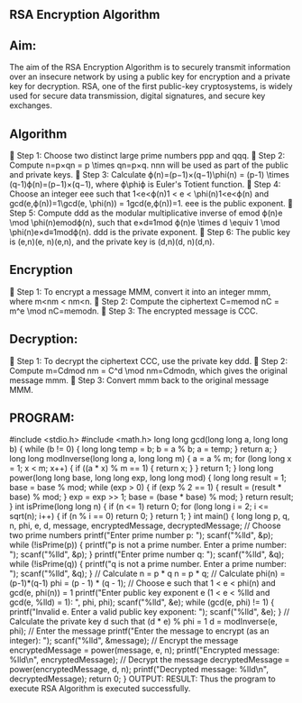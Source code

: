 ## RSA Encryption Algorithm

## Aim:

The aim of the RSA Encryption Algorithm is to securely transmit information over an insecure network by using a public key for encryption and a private key for decryption. RSA, one of the first public-key cryptosystems, is widely used for secure data transmission, digital signatures, and secure key exchanges.

## Algorithm

 Step 1: Choose two distinct large prime numbers ppp and qqq.
 Step 2: Compute n=p×qn = p \times qn=p×q. nnn will be used as part of the public and private keys.
 Step 3: Calculate ϕ(n)=(p−1)×(q−1)\phi(n) = (p-1) \times (q-1)ϕ(n)=(p−1)×(q−1), where ϕ\phiϕ is Euler's Totient function.
 Step 4: Choose an integer eee such that 1<e<ϕ(n)1 < e < \phi(n)1<e<ϕ(n) and gcd⁡(e,ϕ(n))=1\gcd(e, \phi(n)) = 1gcd(e,ϕ(n))=1. eee is the public exponent.
 Step 5: Compute ddd as the modular multiplicative inverse of emod ϕ(n)e \mod \phi(n)emodϕ(n), such that e×d≡1mod ϕ(n)e \times d \equiv 1 \mod \phi(n)e×d≡1modϕ(n). ddd is the private exponent.
 Step 6: The public key is (e,n)(e, n)(e,n), and the private key is (d,n)(d, n)(d,n).

## Encryption

 Step 1: To encrypt a message MMM, convert it into an integer mmm, where m<nm < nm<n.
 Step 2: Compute the ciphertext C=memod nC = m^e \mod nC=memodn.
 Step 3: The encrypted message is CCC.

## Decryption:

 Step 1: To decrypt the ciphertext CCC, use the private key ddd.
 Step 2: Compute m=Cdmod nm = C^d \mod nm=Cdmodn, which gives the original message mmm.
 Step 3: Convert mmm back to the original message MMM.

## PROGRAM:

#include <stdio.h>
#include <math.h>
long long gcd(long long a, long long b) {
while (b != 0) {
long long temp = b;
b = a % b;
a = temp;
}
return a;
}
long long modInverse(long long a, long long m) {
a = a % m;
for (long long x = 1; x < m; x++) {
if ((a * x) % m == 1) {
return x;
}
}
return 1;
}
long long power(long long base, long long exp, long long mod) {
long long result = 1;
base = base % mod;
while (exp > 0) {
if (exp % 2 == 1) {
result = (result * base) % mod;
}
exp = exp >> 1;
base = (base * base) % mod;
}
return result;
}
int isPrime(long long n) {
if (n <= 1) return 0;
for (long long i = 2; i <= sqrt(n); i++) {
if (n % i == 0) return 0;
}
return 1;
}
int main() {
long long p, q, n, phi, e, d, message, encryptedMessage, decryptedMessage;
// Choose two prime numbers
printf("Enter prime number p: ");
scanf("%lld", &p);
while (!isPrime(p)) {
printf("p is not a prime number. Enter a prime number: ");
scanf("%lld", &p);
}
printf("Enter prime number q: ");
scanf("%lld", &q);
while (!isPrime(q)) {
printf("q is not a prime number. Enter a prime number: ");
scanf("%lld", &q);
}
// Calculate n = p * q
n = p * q;
// Calculate phi(n) = (p-1)*(q-1)
phi = (p - 1) * (q - 1);
// Choose e such that 1 < e < phi(n) and gcd(e, phi(n)) = 1
printf("Enter public key exponent e (1 < e < %lld and gcd(e, %lld) = 1): ", phi, phi);
scanf("%lld", &e);
while (gcd(e, phi) != 1) {
printf("Invalid e. Enter a valid public key exponent: ");
scanf("%lld", &e);
}
// Calculate the private key d such that (d * e) % phi = 1
d = modInverse(e, phi);
// Enter the message
printf("Enter the message to encrypt (as an integer): ");
scanf("%lld", &message);
// Encrypt the message
encryptedMessage = power(message, e, n);
printf("Encrypted message: %lld\n", encryptedMessage);
// Decrypt the message
decryptedMessage = power(encryptedMessage, d, n);
printf("Decrypted message: %lld\n", decryptedMessage);
return 0;
}
OUTPUT:
RESULT:
Thus the program to execute RSA Algorithm is executed successfully.
